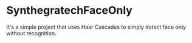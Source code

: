 # SynthegratechFaceOnly
It's a simple project that uses Haar Cascades to simply detect face only without recognition.
